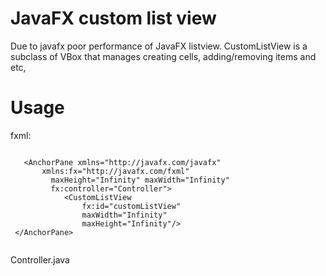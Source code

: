 # JavaFX custom list view

Due to javafx poor performance of JavaFX listview. CustomListView is a subclass of VBox that manages creating cells, adding/removing items and etc,

# Usage
fxml:

```
        
   <AnchorPane xmlns="http://javafx.com/javafx"
       xmlns:fx="http://javafx.com/fxml"
         maxHeight="Infinity" maxWidth="Infinity"
         fx:controller="Controller">
            <CustomListView 
                fx:id="customListView"
                maxWidth="Infinity"
                maxHeight="Infinity"/>
 </AnchorPane>
                
```

Controller.java

```

```
